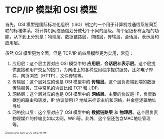 # TCP/IP 模型和 OSI 模型

首先，OSI 模型是国际标准化组织（ISO）制定的一个用于计算机或通信系统间互联的标准体系，将计算机网络通信划分成**七**个不同的层级。每个层级都有互相的功能，从下到上分别是：物理层，数据链路层，网络层，传输层，会话层，表示层和应用层。

虽然 OSI 模型更为全面，但是 TCP/IP 的四层模型更为实用，常见：

1. 应用层：这个层主要对应 OSI 模型中的 **应用层**，**会话层**和**表示层**。这个层提供直接和用户交互的接口，为网络上的各种应用程序提供服务，比如电子邮件，网页浏览（HTTP），文件传输等。
2. 传输层：这个层对应的也是 OSI 模型中的 **传输层**。这个层负责端到端的数据传输服务，其中常见的协议比如 TCP 和 UDP。
3. 网络层：这个层对应的也是 OSI 模型中的 **网络层**。主要的协议是 IP，负责数据包的路由和转发，IP 协议使用 IP 地址来标识主机和网络，并金星逻辑地址寻址
4. 网络接口层：这个层对应了 OSI 模型中的 **数据链路层** 和 **物理层**。这个层负责物理媒介的传输比如以太网，WiFi等。此外，这个层还包含MAC地址管理等。



<img src="./images/Screenshot 2025-02-20 at 6.27.45 PM.png" alt="Screenshot 2025-02-20 at 6.27.45 PM" style="zoom:50%;" />



